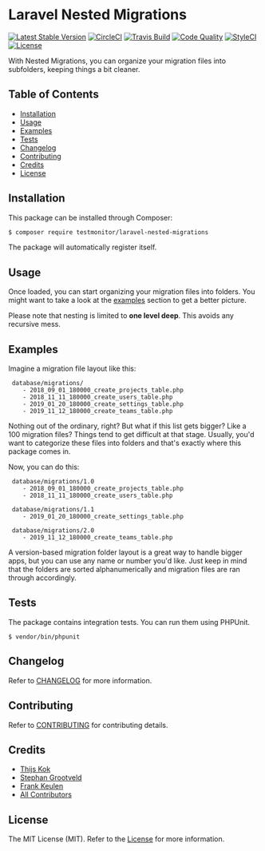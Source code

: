 # Laravel Nested Migrations

[![Latest Stable Version](https://poser.pugx.org/testmonitor/laravel-nested-migrations/v/stable)](https://packagist.org/packages/testmonitor/laravel-nested-migrations)
[![CircleCI](https://img.shields.io/circleci/project/github/testmonitor/laravel-nested-migrations.svg)](https://circleci.com/gh/testmonitor/laravel-nested-migrations)
[![Travis Build](https://travis-ci.com/testmonitor/laravel-nested-migrations.svg?branch=master)](https://travis-ci.com/testmonitor/laravel-nested-migrations)
[![Code Quality](https://scrutinizer-ci.com/g/testmonitor/laravel-nested-migrations/badges/quality-score.png?b=master)](https://scrutinizer-ci.com/g/testmonitor/laravel-nested-migrations/?branch=master)
[![StyleCI](https://styleci.io/repos/222276101/shield)](https://styleci.io/repos/222276101)
[![License](https://poser.pugx.org/testmonitor/laravel-nested-migrations/license)](https://packagist.org/packages/testmonitor/laravel-nested-migrations)

With Nested Migrations, you can organize your migration files into subfolders, keeping things a bit cleaner. 

## Table of Contents

- [Installation](#installation)
- [Usage](#usage)
- [Examples](#examples)
- [Tests](#tests)
- [Changelog](#changelog)
- [Contributing](#contributing)
- [Credits](#credits)
- [License](#license)
  
## Installation

This package can be installed through Composer:

```sh
$ composer require testmonitor/laravel-nested-migrations
```

The package will automatically register itself. 

## Usage

Once loaded, you can start organizing your migration files into folders. You might want to take a look at 
the [examples](#examples) section to get a better picture.

Please note that nesting is limited to **one level deep**. This avoids any recursive mess.

## Examples

Imagine a migration file layout like this:

```
 database/migrations/
    - 2018_09_01_180000_create_projects_table.php
    - 2018_11_11_180000_create_users_table.php
    - 2019_01_20_180000_create_settings_table.php
    - 2019_11_12_180000_create_teams_table.php
```

Nothing out of the ordinary, right? But what if this list gets bigger? Like a 100 migration
files? Things tend to get difficult at that stage. Usually, you'd want to categorize these
files into folders and that's exactly where this package comes in. 

Now, you can do this:

```
 database/migrations/1.0
    - 2018_09_01_180000_create_projects_table.php
    - 2018_11_11_180000_create_users_table.php

 database/migrations/1.1
    - 2019_01_20_180000_create_settings_table.php

 database/migrations/2.0
    - 2019_11_12_180000_create_teams_table.php
```

A version-based migration folder layout is a great way to handle bigger apps, but you can use
any name or number you'd like. Just keep in mind that the folders are sorted alphanumerically
and migration files are ran through accordingly. 
 
## Tests

The package contains integration tests. You can run them using PHPUnit.

```
$ vendor/bin/phpunit
```

## Changelog

Refer to [CHANGELOG](CHANGELOG.md) for more information.

## Contributing

Refer to [CONTRIBUTING](CONTRIBUTING.md) for contributing details.

## Credits

- [Thijs Kok](https://www.testmonitor.com/)
- [Stephan Grootveld](https://www.testmonitor.com/)
- [Frank Keulen](https://www.testmonitor.com/)
- [All Contributors](../../contributors)

## License

The MIT License (MIT). Refer to the [License](LICENSE.md) for more information.

